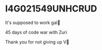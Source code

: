 # I4G021549UNHCRUD

It's supposed to work gal😤

45 days of code war with Zuri 

Thank you for not giving up V🤧
